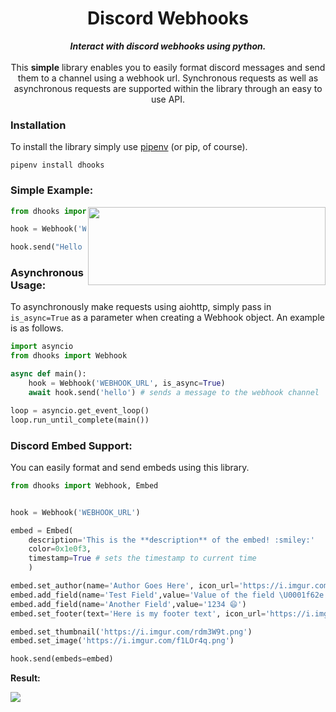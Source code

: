 
<h1 align="center">Discord Webhooks</h1>

<div align="center">
    <strong><i>Interact with discord webhooks using python.</i></strong>
</div>
<br>
<div align="center">
    This <strong>simple</strong> library enables you to easily format discord messages and send them to a channel using a webhook url. Synchronous requests as well as asynchronous requests are supported within the library through an easy to use API.
</div>




### Installation
To install the library simply use [pipenv](http://pipenv.org/) (or pip, of course).

```
pipenv install dhooks
```

### Simple Example:

<img src='https://i.imgur.com/8wu283y.png' align='right' width='380' height='125'>

```py
from dhooks import Webhook

hook = Webhook('WEBHOOK_URL')

hook.send("Hello there! I'm a webhook :open_mouth:")
```

### Asynchronous Usage:

To asynchronously make requests using aiohttp, simply pass in `is_async=True` as a parameter when creating a Webhook object. An example is as follows.

```py
import asyncio
from dhooks import Webhook

async def main():
    hook = Webhook('WEBHOOK_URL', is_async=True)
    await hook.send('hello') # sends a message to the webhook channel

loop = asyncio.get_event_loop()
loop.run_until_complete(main())
```



### Discord Embed Support:
You can easily format and send embeds using this library.
```py
from dhooks import Webhook, Embed


hook = Webhook('WEBHOOK_URL')

embed = Embed(
    description='This is the **description** of the embed! :smiley:'
    color=0x1e0f3,
    timestamp=True # sets the timestamp to current time
    )

embed.set_author(name='Author Goes Here', icon_url='https://i.imgur.com/rdm3W9t.png')
embed.add_field(name='Test Field',value='Value of the field \U0001f62e')
embed.add_field(name='Another Field',value='1234 😄')
embed.set_footer(text='Here is my footer text', icon_url='https://i.imgur.com/rdm3W9t.png')

embed.set_thumbnail('https://i.imgur.com/rdm3W9t.png')
embed.set_image('https://i.imgur.com/f1LOr4q.png')

hook.send(embeds=embed)
```
**Result:**

<img src='https://i.imgur.com/8Ms4OID.png'>

